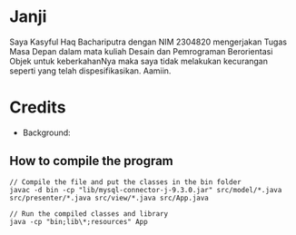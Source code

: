 # Janji
Saya Kasyful Haq Bachariputra dengan NIM 2304820 mengerjakan Tugas Masa Depan dalam mata kuliah Desain dan Pemrograman Berorientasi Objek untuk keberkahanNya maka saya tidak melakukan kecurangan seperti yang telah dispesifikasikan. Aamiin.

# Credits
- Background: 

## How to compile the program

```
// Compile the file and put the classes in the bin folder
javac -d bin -cp "lib/mysql-connector-j-9.3.0.jar" src/model/*.java src/presenter/*.java src/view/*.java src/App.java

// Run the compiled classes and library
java -cp "bin;lib\*;resources" App
```
